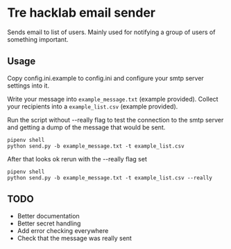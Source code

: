 # Tre hacklab email sender

Sends email to list of users. Mainly used for notifying a group of users of something important.

## Usage

Copy config.ini.example to config.ini and configure your smtp server settings into it.

Write your message into `example_message.txt` (example provided). Collect your recipients into a `example_list.csv` (example provided).

Run the script without --really flag to test the connection to the smtp server and getting a dump of the message that would be sent.

```
pipenv shell
python send.py -b example_message.txt -t example_list.csv
```

After that looks ok rerun with the --really flag set

```
pipenv shell
python send.py -b example_message.txt -t example_list.csv --really
```

## TODO

* Better documentation
* Better secret handling
* Add error checking everywhere
* Check that the message was really sent
